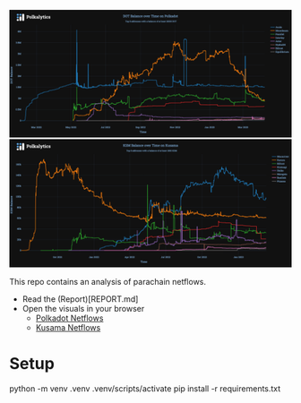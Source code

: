 ![Polkadot](data/out/2023-03_-_Polkadot_Netflows.png)
![Kusama](data/out/2023-03_-_Kusama_Netflows.png)

This repo contains an analysis of parachain netflows.
- Read the (Report)[REPORT.md]
- Open the visuals in your browser
  - [Polkadot Netflows](data/out/Polkadot.html)
  - [Kusama Netflows](data/out/Kusama.html)

# Setup
  python -m venv .venv
  .venv/scripts/activate
  pip install -r requirements.txt